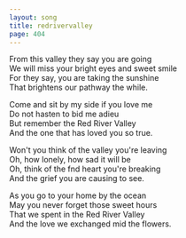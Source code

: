 ```yaml
---
layout: song
title: redrivervalley
page: 404
---
```


From this valley they say you are going  
We will miss your bright eyes and sweet smile  
For they say, you are taking the sunshine  
That brightens our pathway the while.  

Come and sit by my side if you love me  
Do not hasten to bid me adieu  
But remember the Red River Valley  
And the one that has loved you so true.  

Won't you think of the valley you're leaving  
Oh, how lonely, how sad it will be  
Oh, think of the fnd heart you're breaking  
And the grief you are causing to see.  

As you go to your home by the ocean  
May you never forget those sweet hours  
That we spent in the Red River Valley  
And the love we exchanged mid the flowers.  
